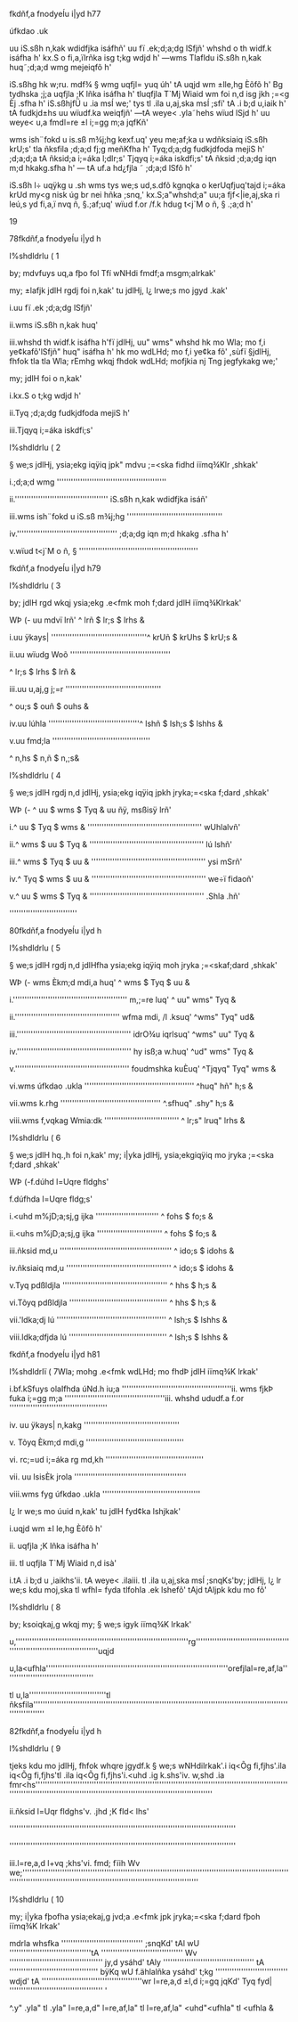 fkdñf,a fnodyeÍu i|yd h77

úfkdao .uk

uu iS.sßh n,kak wdidfjka isáfhñ' uu fï .ek;d;a;dg lSfjñ' whshd o th widf.k isáfha h' kx.S o fi,a,ïlrñka isg t;kg wdjd h' —wms Tlafldu iS.sßh n,kak huq˜;d;a;d wmg mejeiqfõ h'

iS.sßhg hk w;ru. mdf¾ § wmg uqfjl= yuq úh' tA uqjd wm ±lle,hg Èõfõ h' Bg tydhska ;j;a uqfjla ;K lñka isáfha h' tluqfjla T`Mj Wiaid wm foi n,d isg jkh ;=<g Èj .sfha h' iS.sßhjfÜ u .ia msÍ we;' tys tl .ila u,aj,ska msÍ ;sfí' tA .i b;d u,iaik h' tA fudkjd±hs uu wïudf.ka weiqfjñ' —tA weye< .yla˜hehs wïud lSjd h' uu weye< u,a fmdl=re ±l i;=gg m;a jqfKñ'

wms ish¨fokd u is.sß m¾j;hg kexf.uq' yeu me;af;ka u wdñksiaiq iS.sßh krU;s' tla ñksfila ;d;a;d fj;g meñKfha h' Tyq;d;a;dg fudkjdfoda mejiS h' ;d;a;d;a tA ñksid;a i;=áka l;dlr;s' Tjqyq i;=áka iskdfi;s' tA ñksid ;d;a;dg iqn m;d hkakg.sfha h' — tA uf.a hd¿fjla ˜ ;d;a;d lSfõ h'

iS.sßh l÷ uqÿkg u .sh wms tys we;s ud,s.dfõ kgnqka o kerUqfjuq'tajd i;=áka krUd my<g nisk úg br nei hñka ;snq‚' kx.S;a"whshd;a" uu;a fjf<|ie,aj,ska ri leú,s yd fi,a,ï nvq ñ, §.;af;uq' wïud f.or /f.k hdug t<j`M o ñ, § .;a;d h'

19

78fkdñf,a fnodyeÍu i|yd h

l%shdldrlu ( 1

by; mdvfuys uq,a fþo fol Tfí wNHdi fmdf;a msgm;alrkak'

my; ±lafjk jdlH rgdj foi n,kak' tu jdlHj, l¿ lrwe;s mo jgyd .kak'

i.uu fï .ek ;d;a;dg lSfjñ'

ii.wms iS.sßh n,kak huq'

iii.whshd th widf.k isáfha h'fï jdlHj, uu" wms" whshd hk mo Wla; mo f,i ye¢kafõ'lSfjñ" huq" isáfha h' hk mo wdLHd; mo f,i ye¢ka fõ' ,sùfï §jdlHj, fhfok tla tla Wla; rEmhg wkqj fhdok wdLHd; mofjkia nj Tng jegfykakg we;'

my; jdlH foi o n,kak'

i.kx.S o t;kg wdjd h'

ii.Tyq ;d;a;dg fudkjdfoda mejiS h'

iii.Tjqyq i;=áka iskdfi;s'

l%shdldrlu ( 2

§ we;s jdlHj, ysia;ekg iqÿiq jpk" mdvu ;=<ska fidhd iïmq¾Klr ,shkak'

i.;d;a;d wmg '''''''''''''''''''''''''''''''''''''''''''''''

ii.'''''''''''''''''''''''''''''''''''''''' iS.sßh n,kak wdidfjka isáñ'

iii.wms ish¨fokd u iS.sß m¾j;hg '''''''''''''''''''''''''''''''''''''''''

iv.''''''''''''''''''''''''''''''''''''''''''' ;d;a;dg iqn m;d hkakg .sfha h'

v.wïud t<j`M o ñ, § '''''''''''''''''''''''''''''''''''''''''''''''''''

fkdñf,a fnodyeÍu i|yd h79

l%shdldrlu ( 3

by; jdlH rgd wkqj ysia;ekg .e<fmk moh f;dard jdlH iïmq¾Klrkak'

WÞ (- uu mdvï lrñ' ^ lrñ $ lr;s $ lrhs &

i.uu ÿkays| '''''''''''''''''''''''''''''''''''''''''^ krUñ $ krUhs $ krU;s &

ii.uu wïudg Woõ '''''''''''''''''''''''''''''''''''''''''''

^ lr;s $ lrhs $ lrñ &

iii.uu u,aj,g j;=r '''''''''''''''''''''''''''''''''''''''''

^ ou;s $ ouñ $ ouhs &

iv.uu lúhla '''''''''''''''''''''''''''''''''''''''^ lshñ $ lsh;s $ lshhs &

v.uu fmd;la ''''''''''''''''''''''''''''''''''''''''''

^ n,hs $ n,ñ $ n,;s&

l%shdldrlu ( 4

§ we;s jdlH rgdj n,d jdlHj, ysia;ekg iqÿiq jpkh jryka;=<ska f;dard ,shkak'

WÞ (- ^ uu $ wms $ Tyq & uu ñÿ, msßisÿ lrñ'

i.^ uu $ Tyq $ wms & ''''''''''''''''''''''''''''''''''''''''''''''''' wUhlalvñ'

ii.^ wms $ uu $ Tyq & ''''''''''''''''''''''''''''''''''''''''''''''''' lú lshñ'

iii.^ wms $ Tyq $ uu & ''''''''''''''''''''''''''''''''''''''''''''''''' ysi mSrñ'

iv.^ Tyq $ wms $ uu & ''''''''''''''''''''''''''''''''''''''''''''''''' we÷ï fidaoñ'

v.^ uu $ wms $ Tyq & ''''''''''''''''''''''''''''''''''''''''''''''''' .Shla .hñ'

'''''''''''''''''''''''''''''

80fkdñf,a fnodyeÍu i|yd h

l%shdldrlu ( 5

§ we;s jdlH rgdj n,d jdlHfha ysia;ekg iqÿiq moh jryka ;=<skaf;dard ,shkak'

WÞ (- wms Èkm;d mdi,a huq' ^ wms $ Tyq $ uu &

i.''''''''''''''''''''''''''''''''''''''''''''''''' m,;=re luq' ^ uu" wms" Tyq &

ii.''''''''''''''''''''''''''''''''''''''''''''' wfma mdi, /l .ksuq' ^wms" Tyq" ud&

iii.''''''''''''''''''''''''''''''''''''''''''''''''' idrO¾u iqrlsuq' ^wms" uu" Tyq &

iv.''''''''''''''''''''''''''''''''''''''''''''''''' hy isß;a w.huq' ^ud" wms" Tyq &

v.''''''''''''''''''''''''''''''''''''''''''''''''' foudmshka kuÈuq' ^Tjqyq" Tyq" wms &

vi.wms úfkdao .ukla ''''''''''''''''''''''''''''''''''''''''''''''' ^huq" hñ" h;s &

vii.wms k.rhg ''''''''''''''''''''''''''''''''''''''''''' ^.sfhuq" .shy" h;s &

viii.wms f,vqkag Wmia:dk '''''''''''''''''''''''''''''''' ^ lr;s" lruq" lrhs &

l%shdldrlu ( 6

§ we;s jdlH hq.,h foi n,kak' my; i|yka jdlHj, ysia;ekgiqÿiq mo jryka ;=<ska f;dard ,shkak'

WÞ (-f.dúhd l=Uqre fldghs'

f.dúfhda l=Uqre fldg;s'

i.<uhd m%jD;a;sj,g ijka ''''''''''''''''''''''''''' ^ fohs $ fo;s &

ii.<uhs m%jD;a;sj,g ijka '''''''''''''''''''''''''''' ^ fohs $ fo;s &

iii.ñksid md,u '''''''''''''''''''''''''''''''''''''''''''''''' ^ ido;s $ idohs &

iv.ñksiaiq md,u ''''''''''''''''''''''''''''''''''''''''''''' ^ ido;s $ idohs &

v.Tyq pdßldjla ''''''''''''''''''''''''''''''''''''''''''''' ^ hhs $ h;s &

vi.Tõyq pdßldjla '''''''''''''''''''''''''''''''''''''''''' ^ hhs $ h;s &

vii.'ldka;dj lú ''''''''''''''''''''''''''''''''''''''''''''''' ^ lsh;s $ lshhs &

viii.ldka;dfjda lú '''''''''''''''''''''''''''''''''''''''''' ^ lsh;s $ lshhs &

fkdñf,a fnodyeÍu i|yd h81

l%shdldrlï ( 7Wla; mohg .e<fmk wdLHd; mo fhdÞ jdlH iïmq¾K lrkak'

i.bf.kSfuys olaIfhda úNd.h iu;a '''''''''''''''''''''''''''''''''''''''''''''''ii. wms fjkÞ fuka i;=gg m;a '''''''''''''''''''''''''''''''''''''''''''iii. whshd ududf.a f.or ''''''''''''''''''''''''''''''''''''''''''

iv. uu ÿkays| n,kakg '''''''''''''''''''''''''''''''''''''''''

v. Tõyq Èkm;d mdi,g ''''''''''''''''''''''''''''''''''''''''''

vi. rc;=ud i;=áka rg md,kh ''''''''''''''''''''''''''''''''''''''''''

vii. uu lsisÈk jrola ''''''''''''''''''''''''''''''''''''''''''''''''

viii.wms fyg úfkdao .ukla ''''''''''''''''''''''''''''''''''''''''''

l¿ lr we;s mo úuid n,kak' tu jdlH fyd¢ka lshjkak'

i.uqjd wm ±l le,hg Èõfõ h'

ii. uqfjla ;K lñka isáfha h'

iii. tl uqfjla T`Mj Wiaid n,d isà'

i.tA .i b;d u ,iaikhs'ii. tA weye< .ilaiii. tl .ila u,aj,ska msÍ ;snqKs'by; jdlHj, l¿ lr we;s kdu moj,ska tl wfhl= fyda tlfohla .ek lshefõ' tAjd tAljpk kdu mo fõ'

l%shdldrlu ( 8

by; ksoiqkaj,g wkqj my; § we;s igyk iïmq¾K lrkak'

u,''''''''''''''''''''''''''''''''''''''''''''''''''''''''''''''''''''''''''rg''''''''''''''''''''''''''''''''''''''''''''''''''''''''''''''''''''''''''''''uqjd

u,la<ufhla''''''''''''''''''''''''''''''''''''''''''''''''''''''''''''''''''''''''''''''orefjlal=re,af,la''''''''''''''''''''''''''''''''''''''

tl u,la'''''''''''''''''''''''''''''''''tl ñksfila''''''''''''''''''''''''''''''''''''''''''''''''''''''''''''''''''''''''''''''''''''''''''''''''''''''''''''''''''''''''''''

82fkdñf,a fnodyeÍu i|yd h

l%shdldrlu ( 9

tjeks kdu mo jdlHj, fhfok whqre jgydf.k § we;s wNHdilrkak'.i iq<Õg fi,fjhs'.ila iq<Õg fi,fjhs'tl .ila iq<Õg fi,fjhs'i.<uhd .ig k.shs'iv. w,shd .ia fmr<hs'''''''''''''''''''''''''''''''''''''''''''''''''''''''''''''''''''''''''''''''''''''''''''''''''''''''''''''''''''''''''''''''''''''''''''''''''''''''''''''''''''''''''''''''''''''''''''''''''''

ii.ñksid l=Uqr fldghs'v. .jhd ;K fld< lhs'

'''''''''''''''''''''''''''''''''''''''''''''''''''''''''''''''''''''''''''''''''''''''''''''''''

'''''''''''''''''''''''''''''''''''''''''''''''''''''''''''''''''''''''''''''''''''''''''''''''''

iii.l=re,a,d l+vq ;khs'vi. fmd; fïih Wv we;'''''''''''''''''''''''''''''''''''''''''''''''''''''''''''''''''''''''''''''''''''''''''''''''''''''''''''''''''''''''''''''''''''''''''''''''''''''''''''''''''''''''''''''''''''''''''''''''''''

l%shdldrlu ( 10

my; i|yka fþofha ysia;ekaj,g jvd;a .e<fmk jpk jryka;=<ska f;dard fþoh iïmq¾K lrkak'

mdrla whsfka ''''''''''''''''''''''''''''''''''' ;snqKd' tAl wU '''''''''''''''''''''''''''''''''''tA ''''''''''''''''''''''''''''''''''' Wv '''''''''''''''''''''''''''''''''''''''' jy,d ysáhd' tAly ''''''''''''''''''''''''''''''''''''''' tA '''''''''''''''''''''''''''''''''''''' bÿKq wU f.ählalñka ysáhd' t;kg ''''''''''''''''''''''''''''''' wdjd' tA '''''''''''''''''''''''''''''''''''''''''''wr l=re,a,d ±l,d i;=gq jqKd' Tyq fyd| '''''''''''''''''''''''''''''''''''''''' '

^.y" .yla" tl .yla" l=re,a,d" l=re,af,la" tl l=re,af,la" <uhd"<ufhla" tl <ufhla &